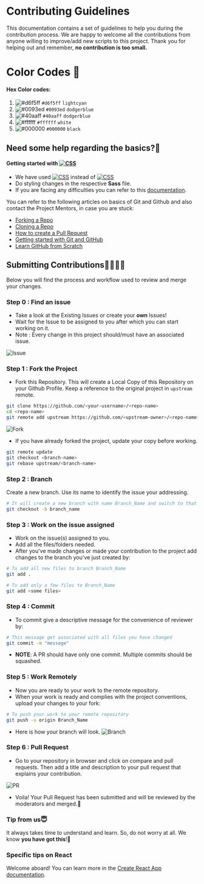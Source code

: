 # Contributing Guidelines

This documentation contains a set of guidelines to help you during the contribution process.
We are happy to welcome all the contributions from anyone willing to improve/add new scripts to this project.
Thank you for helping out and remember, **no contribution is too small.**

# Color Codes 🎨
#### Hex Color codes:
 1. ![#d6f5ff](https://via.placeholder.com/15/d6f5ff/000000?text=+) `#d6f5ff` `lightcyan`
 2. ![#0093ed](https://via.placeholder.com/15/0093ed/000000?text=+) `#0093ed` `dodgerblue`
 3. ![#40aaff](https://via.placeholder.com/15/40aaff/000000?text=+) `#40aaff` `dodgerblue`
 4. ![#ffffff](https://via.placeholder.com/15/ffffff/000000?text=+) `#ffffff` `white`
 5. ![#000000](https://via.placeholder.com/15/000000/000000?text=+) `#000000` `black`

## Need some help regarding the basics?🤔

#### Getting started with <a href="#"><img alt="CSS" src="https://img.shields.io/badge/Sass-hotpink.svg?logo=sass&logoColor=white"></a>

- We have used <a href="#"><img alt="CSS" src="https://img.shields.io/badge/Sass-hotpink.svg?logo=sass&logoColor=white"></a> instead of <a href="#"><img alt="CSS" src="https://img.shields.io/badge/CSS%20-%231572B6.svg?logo=css3&logoColor=white"></a>
- Do styling changes in the respective **Sass** file.
- If you are facing any difficulties you can refer to this [documentation](https://sass-lang.com/guide).

You can refer to the following articles on basics of Git and Github and also contact the Project Mentors,
in case you are stuck:

- [Forking a Repo](https://help.github.com/en/github/getting-started-with-github/fork-a-repo)
- [Cloning a Repo](https://help.github.com/en/desktop/contributing-to-projects/creating-an-issue-or-pull-request)
- [How to create a Pull Request](https://opensource.com/article/19/7/create-pull-request-github)
- [Getting started with Git and GitHub](https://towardsdatascience.com/getting-started-with-git-and-github-6fcd0f2d4ac6)
- [Learn GitHub from Scratch](https://lab.github.com/githubtraining/introduction-to-github)

## Submitting Contributions👩‍💻👨‍💻

Below you will find the process and workflow used to review and merge your changes.

### Step 0 : Find an issue

- Take a look at the Existing Issues or create your **own** Issues!
- Wait for the Issue to be assigned to you after which you can start working on it.
- Note : Every change in this project should/must have an associated issue.

![Issue](https://user-images.githubusercontent.com/73248007/135501033-ac37f22d-cd96-4326-bf0b-7d0ed070b697.png)


### Step 1 : Fork the Project

- Fork this Repository. This will create a Local Copy of this Repository on your Github Profile.
Keep a reference to the original project in `upstream` remote.  

```bash
git clone https://github.com/<your-username>/<repo-name>  
cd <repo-name>  
git remote add upstream https://github.com/<upstream-owner>/<repo-name>  
```  
![Fork](https://user-images.githubusercontent.com/73248007/135501084-3643da44-118d-4f7a-a8c7-05cef93296b7.png)



- If you have already forked the project, update your copy before working.

```bash
git remote update
git checkout <branch-name>
git rebase upstream/<branch-name>
```  

### Step 2 : Branch

Create a new branch. Use its name to identify the issue your addressing.

```bash
# It will create a new branch with name Branch_Name and switch to that branch 
git checkout -b branch_name
```

### Step 3 : Work on the issue assigned

- Work on the issue(s) assigned to you.
- Add all the files/folders needed.
- After you've made changes or made your contribution to the project add changes to the branch you've just created by:

```bash  
# To add all new files to branch Branch_Name  
git add .  

# To add only a few files to Branch_Name
git add <some files>
```

### Step 4 : Commit

- To commit give a descriptive message for the convenience of reviewer by:

```bash
# This message get associated with all files you have changed  
git commit -m "message"  
```

- **NOTE**: A PR should have only one commit. Multiple commits should be squashed.

### Step 5 : Work Remotely

- Now you are ready to your work to the remote repository.
- When your work is ready and complies with the project conventions, upload your changes to your fork:

```bash  
# To push your work to your remote repository
git push -u origin Branch_Name
```

- Here is how your branch will look.
![Branch](https://user-images.githubusercontent.com/73248007/135501103-b446d342-70b3-451e-895e-52345eb7cb0e.png)


### Step 6 : Pull Request

- Go to your repository in browser and click on compare and pull requests.
Then add a title and description to your pull request that explains your contribution.  

![PR](https://user-images.githubusercontent.com/73248007/135501122-6d3bde84-5a50-4baf-8be7-80a4e9f9d51a.png)

- Voila! Your Pull Request has been submitted and will be reviewed by the moderators and merged.🥳
    

### Tip from us😇

It always takes time to understand and learn. So, do not worry at all. We know **you have got this**!💪

### Specific tips on React

Welcome aboard! You can learn more in the [Create React App documentation](https://create-react-app.dev/docs/getting-started/).
